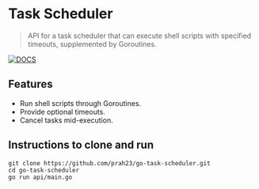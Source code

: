 # Task Scheduler
> API for a task scheduler that can execute shell scripts with specified timeouts, supplemented by Goroutines.

[![DOCS](https://img.shields.io/badge/Documentation-see%20docs-green?style=flat-square&logo=appveyor)](https://documenter.getpostman.com/view/11088003/UVeJKjfo) 


## Features
- Run shell scripts through Goroutines.
- Provide optional timeouts.
- Cancel tasks mid-execution.


## Instructions to clone and run
```shell
git clone https://github.com/prah23/go-task-scheduler.git
cd go-task-scheduler
go run api/main.go
```